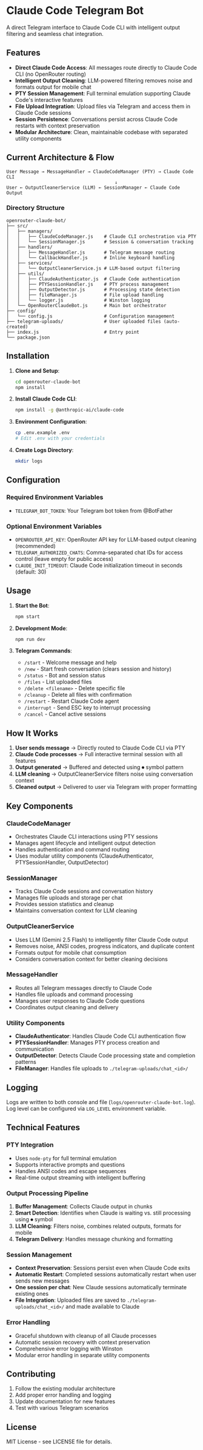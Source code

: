 # Claude Code Telegram Bot

A direct Telegram interface to Claude Code CLI with intelligent output filtering and seamless chat integration.

## Features

- **Direct Claude Code Access**: All messages route directly to Claude Code CLI (no OpenRouter routing)
- **Intelligent Output Cleaning**: LLM-powered filtering removes noise and formats output for mobile chat
- **PTY Session Management**: Full terminal emulation supporting Claude Code's interactive features
- **File Upload Integration**: Upload files via Telegram and access them in Claude Code sessions
- **Session Persistence**: Conversations persist across Claude Code restarts with context preservation
- **Modular Architecture**: Clean, maintainable codebase with separated utility components

## Current Architecture & Flow

```
User Message → MessageHandler → ClaudeCodeManager (PTY) → Claude Code CLI
                                        ↓
User ← OutputCleanerService (LLM) ← SessionManager ← Claude Code Output
```

### Directory Structure

```
openrouter-claude-bot/
├── src/
│   ├── managers/
│   │   ├── ClaudeCodeManager.js    # Claude CLI orchestration via PTY
│   │   └── SessionManager.js       # Session & conversation tracking
│   ├── handlers/
│   │   ├── MessageHandler.js       # Telegram message routing
│   │   └── CallbackHandler.js      # Inline keyboard handling
│   ├── services/
│   │   └── OutputCleanerService.js # LLM-based output filtering
│   ├── utils/
│   │   ├── ClaudeAuthenticator.js  # Claude Code authentication
│   │   ├── PTYSessionHandler.js    # PTY process management
│   │   ├── OutputDetector.js       # Processing state detection
│   │   ├── fileManager.js          # File upload handling
│   │   └── logger.js               # Winston logging
│   └── OpenRouterClaudeBot.js      # Main bot orchestrator
├── config/
│   └── config.js                   # Configuration management
├── telegram-uploads/               # User uploaded files (auto-created)
├── index.js                        # Entry point
└── package.json
```

## Installation

1. **Clone and Setup**:
   ```bash
   cd openrouter-claude-bot
   npm install
   ```

2. **Install Claude Code CLI**:
   ```bash
   npm install -g @anthropic-ai/claude-code
   ```

3. **Environment Configuration**:
   ```bash
   cp .env.example .env
   # Edit .env with your credentials
   ```

4. **Create Logs Directory**:
   ```bash
   mkdir logs
   ```

## Configuration

### Required Environment Variables

- `TELEGRAM_BOT_TOKEN`: Your Telegram bot token from @BotFather

### Optional Environment Variables

- `OPENROUTER_API_KEY`: OpenRouter API key for LLM-based output cleaning (recommended)
- `TELEGRAM_AUTHORIZED_CHATS`: Comma-separated chat IDs for access control (leave empty for public access)
- `CLAUDE_INIT_TIMEOUT`: Claude Code initialization timeout in seconds (default: 30)

## Usage

1. **Start the Bot**:
   ```bash
   npm start
   ```

2. **Development Mode**:
   ```bash
   npm run dev
   ```

3. **Telegram Commands**:
   - `/start` - Welcome message and help
   - `/new` - Start fresh conversation (clears session and history)
   - `/status` - Bot and session status
   - `/files` - List uploaded files
   - `/delete <filename>` - Delete specific file
   - `/cleanup` - Delete all files with confirmation
   - `/restart` - Restart Claude Code agent
   - `/interrupt` - Send ESC key to interrupt processing
   - `/cancel` - Cancel active sessions

## How It Works

1. **User sends message** → Directly routed to Claude Code CLI via PTY
2. **Claude Code processes** → Full interactive terminal session with all features
3. **Output generated** → Buffered and detected using ⏺ symbol pattern
4. **LLM cleaning** → OutputCleanerService filters noise using conversation context
5. **Cleaned output** → Delivered to user via Telegram with proper formatting

## Key Components

### ClaudeCodeManager
- Orchestrates Claude CLI interactions using PTY sessions
- Manages agent lifecycle and intelligent output detection
- Handles authentication and command routing
- Uses modular utility components (ClaudeAuthenticator, PTYSessionHandler, OutputDetector)

### SessionManager
- Tracks Claude Code sessions and conversation history
- Manages file uploads and storage per chat
- Provides session statistics and cleanup
- Maintains conversation context for LLM cleaning

### OutputCleanerService
- Uses LLM (Gemini 2.5 Flash) to intelligently filter Claude Code output
- Removes noise, ANSI codes, progress indicators, and duplicate content
- Formats output for mobile chat consumption
- Considers conversation context for better cleaning decisions

### MessageHandler
- Routes all Telegram messages directly to Claude Code
- Handles file uploads and command processing
- Manages user responses to Claude Code questions
- Coordinates output cleaning and delivery

### Utility Components
- **ClaudeAuthenticator**: Handles Claude Code CLI authentication flow
- **PTYSessionHandler**: Manages PTY process creation and communication
- **OutputDetector**: Detects Claude Code processing state and completion patterns
- **FileManager**: Handles file uploads to `./telegram-uploads/chat_<id>/`

## Logging

Logs are written to both console and file (`logs/openrouter-claude-bot.log`). Log level can be configured via `LOG_LEVEL` environment variable.

## Technical Features

### PTY Integration
- Uses `node-pty` for full terminal emulation
- Supports interactive prompts and questions
- Handles ANSI codes and escape sequences
- Real-time output streaming with intelligent buffering

### Output Processing Pipeline
1. **Buffer Management**: Collects Claude output in chunks
2. **Smart Detection**: Identifies when Claude is waiting vs. still processing using ⏺ symbol
3. **LLM Cleaning**: Filters noise, combines related outputs, formats for mobile
4. **Telegram Delivery**: Handles message chunking and formatting

### Session Management
- **Context Preservation**: Sessions persist even when Claude Code exits
- **Automatic Restart**: Completed sessions automatically restart when user sends new messages
- **One session per chat**: New Claude sessions automatically terminate existing ones
- **File Integration**: Uploaded files are saved to `./telegram-uploads/chat_<id>/` and made available to Claude

### Error Handling
- Graceful shutdown with cleanup of all Claude processes
- Automatic session recovery with context preservation
- Comprehensive error logging with Winston
- Modular error handling in separate utility components

## Contributing

1. Follow the existing modular architecture
2. Add proper error handling and logging
3. Update documentation for new features
4. Test with various Telegram scenarios

## License

MIT License - see LICENSE file for details.